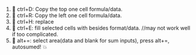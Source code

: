 1. 💚 ctrl+D: Copy the top one cell formula/data.
2. 💚 ctrl+R: Copy the left one cell formula/data.
3. 💚 ctrl+H: replace
4. 💚 ctrl+E: fill selected cells with besides format/data. //may not work well if too complicated.
5. 💚 alt+=: select area(data and blank for sum inputs), press alt+=, autosumed! 💥
